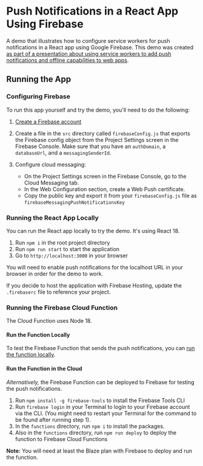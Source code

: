 # Push Notifications in a React App Using Firebase

A demo that illustrates how to configure service workers for push notifications in a React app using Google Firebase. This demo was created [as part of a presentation about using service workers to add push notifications and offline capabilities to web apps](https://rdeprey.github.io/Service-Workers-Presentation/#/).

## Running the App

### Configuring Firebase

To run this app yourself and try the demo, you'll need to do the following:

1. [Create a Firebase account](https://firebase.google.com/)
2. Create a file in the `src` directory called `firebaseConfig.js` that exports the Firebase config object from the Project Settings screen in the Firebase Console. Make sure that you have an `authDomain`, a `databaseUrl`, and a `messagingSenderId`.
3. Configure cloud messaging:

   - On the Project Settings screen in the Firebase Console, go to the Cloud Messaging tab.
   - In the Web Configuration section, create a Web Push certificate.
   - Copy the public key and export it from your `firebaseConfig.js` file as `firebaseMessagingPushNotificationsKey`

### Running the React App Locally

You can run the React app locally to try the demo. It's using React 18.

1. Run `npm i` in the root project directory
2. Run `npm run start` to start the application
3. Go to `http://localhost:3000` in your browser

You will need to enable push notifications for the localhost URL in your browser in order for the demo to work.

If you decide to host the application with Firebase Hosting, update the `.firebaserc` file to reference your project.

### Running the Firebase Cloud Function

The Cloud Function uses Node 18.

#### Run the Function Locally

To test the Firebase Function that sends the push notifications, you can [run the function locally](https://firebase.google.com/docs/functions/local-emulator).

#### Run the Function in the Cloud

_Alternatively,_ the Firebase Function can be deployed to Firebase for testing the push notifications.

1. Run `npm install -g firebase-tools` to install the Firebase Tools CLI
2. Run `firebase login` in your Terminal to login to your Firebase account via the CLI. (You might need to restart your Terminal for the command to be found after running step 1).
3. In the `functions` directory, run `npm i` to install the packages.
4. Also in the `functions` directory, run `npm run deploy` to deploy the function to Firebase Cloud Functions

**Note:** You will need at least the Blaze plan with Firebase to deploy and run the function.
